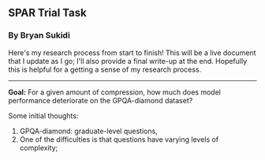 ## SPAR Trial Task

### By Bryan Sukidi

Here's my research process from start to finish! This will be a live document that I update as I go; I'll also provide a final write-up at the end. Hopefully this is helpful for a getting a sense of my research process.

---

**Goal:** For a given amount of compression, how much does model performance deteriorate on the GPQA-diamond dataset?

Some initial thoughts: 

1. GPQA-diamond: graduate-level questions, 
2. One of the difficulties is that questions have varying levels of complexity;


